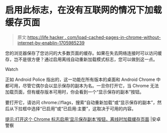 # 启用此标志，在没有互联网的情况下加载缓存页面

> 原文:[https://life hacker . com/load-cached-pages-in-chrome-without-internet-by-enablin-1705985239](https://lifehacker.com/load-cached-pages-in-chrome-without-internet-by-enablin-1705985239)

您的浏览器保存了您访问的大多数页面的缓存。如果在失去网络连接时可以访问缓存，岂不是很方便？通过启用离线自动重新加载模式标志，您可以做到这一点。

Watch

正如 Android Police 指出的，这一功能在所有版本的桌面和 Android Chrome 中都可用，尽管它偶尔会以显示保存的副本为名。一旦你打开它，当 Chrome 无法加载页面，但有缓存版本可用时，你会看到一个“显示保存的副本”按钮。

要打开它，请访问 chrome://flags，搜索“自动重新加载”或“显示保存的副本”，然后从下拉框中选择“已启用”或“已启用:主要”，这取决于可用的内容。

[提示:打开这个 Chrome 标志启用‘显示保存副本’按钮，离线时加载缓存页面](http://www.androidpolice.com/2015/05/20/tip-turn-on-this-chrome-dev-flag-to-enable-show-saved-copy-button-and-load-cached-pages-when-offline/) |安卓警察